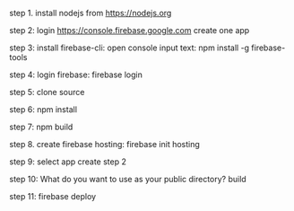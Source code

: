 step 1. install nodejs from https://nodejs.org

step 2: login https://console.firebase.google.com create one app

step 3: install firebase-cli: open console input text: npm install -g firebase-tools

step 4: login firebase:  firebase login

step 5: clone source

step 6: npm install

step 7: npm build

step 8. create firebase hosting: firebase init hosting

step 9: select app create step 2 

step 10: What do you want to use as your public directory? build

step 11: firebase deploy
